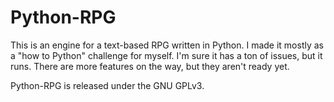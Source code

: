 # Python-RPG
This is an engine for a text-based RPG written in Python.
I made it mostly as a "how to Python" challenge for myself.
I'm sure it has a ton of issues, but it runs.
There are more features on the way, but they aren't ready yet.

Python-RPG is released under the GNU GPLv3.
